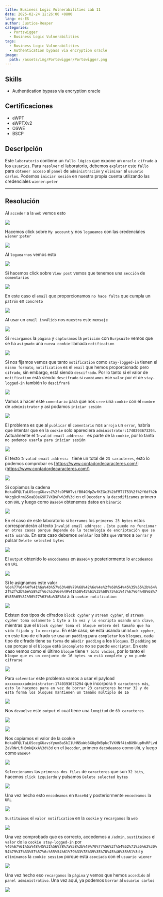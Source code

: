 ```yaml
---
title: Business Logic Vulnerabilities Lab 11
date: 2025-02-24 12:26:00 +0800
lang: es-ES
author: Justice-Reaper
categories:
  - Portswigger
  - Business Logic Vulnerabilities
tags:
  - Business Logic Vulnerabilities
  - Authentication bypass via encryption oracle
image:
  path: /assets/img/Portswigger/Portswigger.png
---
```


## Skills

- Authentication bypass via encryption oracle

## Certificaciones

- eWPT
- eWPTXv2
- OSWE
- BSCP
  
## Descripción

Este `laboratorio` contiene un `fallo lógico` que expone un `oracle cifrado` a los `usuarios`. Para `resolver` el laboratorio, debemos `explotar` este `fallo` para `obtener acceso` al `panel` de `administración` y `eliminar` al `usuario carlos`. Podemos `iniciar sesión` en nuestra propia cuenta utilizando las credenciales `wiener:peter`

---

## Resolución

Al `acceder` a la `web` vemos esto

![](/assets/img/Business-Logic-Vulnerabilities-Lab-11/image_1.png)

Hacemos click sobre `My account` y nos `logueamos` con las credenciales `wiener:peter`

![](/assets/img/Business-Logic-Vulnerabilities-Lab-11/image_2.png)

Al `loguearnos` vemos esto

![](/assets/img/Business-Logic-Vulnerabilities-Lab-11/image_3.png)

Si hacemos click sobre `View post` vemos que tenemos una `sección` de `comentarios`

![](/assets/img/Business-Logic-Vulnerabilities-Lab-11/image_4.png)

En este caso el `email` que proporcionamos `no hace falta` que cumpla un `patrón` en `concreto`

![](/assets/img/Business-Logic-Vulnerabilities-Lab-11/image_5.png)

Al usar un `email inválido` nos `muestra` este `mensaje`

![](/assets/img/Business-Logic-Vulnerabilities-Lab-11/image_6.png)

Si `recargamos` la `página` y `capturamos` la `petición` con `Burpsuite` vemos que se ha `asignado` una `nueva cookie` llamada `notification`

![](/assets/img/Business-Logic-Vulnerabilities-Lab-11/image_7.png)

Si nos fijamos vemos que tanto `notification` como `stay-logged-in` tienen el `mismo formato`, `notification` es el `email` que hemos proporcionado pero `cifrado`, sin embargo, está siendo `descifrado`. Por lo tanto si el valor de `notification` está siendo `descifrado` si `cambiamos` ese `valor` por el de `stay-logged-in` también lo `descifrará`

![](/assets/img/Business-Logic-Vulnerabilities-Lab-11/image_8.png)

Vamos a hacer este `comentario` para que nos `cree` una `cookie` con el `nombre` de `administrator` y así podamos `iniciar sesión`

![](/assets/img/Business-Logic-Vulnerabilities-Lab-11/image_9.png)

El problema es que al `publicar` el `comentario` nos `arroja` un `error`, habría que intentar que en la `cookie` solo apareciera `administrator:1740393673294`. Actualmente el `Invalid email address: ` es parte de la `cookie`, por lo tanto `no podemos usarla para iniciar sesión`

![](/assets/img/Business-Logic-Vulnerabilities-Lab-11/image_10.png)

El texto `Invalid email address: ` tiene un total de `23 caracteres`, esto lo podemos comprobar es [https://www.contadordecaracteres.com/](https://www.contadordecaracteres.com/)

![](/assets/img/Business-Logic-Vulnerabilities-Lab-11/image_11.png)

Si copiamos la cadena `HokaDFQLTaLOScegXUavsZ%2fsDPNHTvifB04CMpZwfKEGc3%2bFMTlT53%2f%2f6df%2bVKcgBcRrmG5oaB0eG9R7VXByPw%3d%3d` en el `Decoder` y la `decodificamos` primero con `URL` y luego como `Base64` obtenemos datos en `binario`

![](/assets/img/Business-Logic-Vulnerabilities-Lab-11/image_12.png)

En el caso de este laboratorio si `borramos` los `primeros 23 bytes` estos corresponderán al texto `Invalid email address: `. `Esto puede no funcionar en otros casos porque depende de la tecnología de encriptación que se está usando`. En este caso debemos `señalar` los bits `que` vamos a `borrar` y pulsar `Delete selected bytes`

![](/assets/img/Business-Logic-Vulnerabilities-Lab-11/image_13.png)

El `output` obtenido lo `encodeamos` en `Base64` y posteriormente lo `encodeamos` en `URL`

![](/assets/img/Business-Logic-Vulnerabilities-Lab-11/image_14.png)

Si le asignamos este valor `%6e%77%64%4f%41%6a%4b%57%63%48%79%68%42%6e%4e%2f%68%54%45%35%55%2b%64%2f%2f%2b%6e%58%2f%6c%53%6e%49%41%58%45%61%35%68%75%61%47%67%64%48%68%76%55%65%31%56%77%63%6a%38%3d` a la `cookie notification`

![](/assets/img/Business-Logic-Vulnerabilities-Lab-11/image_15.png)

Existen dos tipos de cifrados `block cypher` y `stream cypher`, el `stream cypher toma solamente 1 byte a la vez y lo encripta usando una clave`, mientras que el `block cypher toma el bloque entero del tamaño que ha sido fijado y lo encripta`. En este caso, se está usando un `block cypher`, en este tipo de cifrado se usa un `padding` para `completar` los `bloques`, cada tipo de cifrado tiene su `forma` de `añadir padding` a los `bloques`. El `padding` se usa porque si el `bloque` está `incompleto` no se puede `encriptar`. En este caso vemos como el último `bloque` tiene `7 bits vacíos`, por lo tanto el `bloque que es un conjunto de 16 bytes no está completo y no puede cifrarse`

![](/assets/img/Business-Logic-Vulnerabilities-Lab-11/image_16.png)

Para `solventar` este problema vamos a usar el payload `xxxxxxxxxadministrator:1740393673294` que incorpora `9 caracteres más`, `esto lo hacemos para en vez de borrar 23 caracteres borrar 32 y de esta forma los bloques mantienen un tamaño múltiplo de 16`

![](/assets/img/Business-Logic-Vulnerabilities-Lab-11/image_17.png)

Nos `devuelve` este `output` el cual tiene una `longitud` de `60 caracteres`

![](/assets/img/Business-Logic-Vulnerabilities-Lab-11/image_18.png)

![](/assets/img/Business-Logic-Vulnerabilities-Lab-11/image_19.png)

Nos copiamos el valor de la cookie `HokaDFQLTaLOScegXUavsYyumBaSkI1UHN5xWo6X8g8WBpkcTVXHNf4inBX9NupRvRPLvdZaVRNrLfH3mkQXxA%3d%3d` en el `Decoder`, primero `decodeamos` como `URL` y luego como `Base64`

![](/assets/img/Business-Logic-Vulnerabilities-Lab-11/image_20.png)

`Seleccionamos` las `primeras dos filas` de `caracteres` que son `32 bits`, hacemos `click izquierdo` y pulsamos `Delete selected bytes`

![](/assets/img/Business-Logic-Vulnerabilities-Lab-11/image_21.png)

Una vez hecho esto `encodeamos` en `Base64` y posteriormente `encodeamos` la `URL`

![](/assets/img/Business-Logic-Vulnerabilities-Lab-11/image_22.png)

`Sustituimos` el `valor notification` en la `cookie` y `recargamos` la `web`

![](/assets/img/Business-Logic-Vulnerabilities-Lab-11/image_23.png)

Una vez comprobado que es correcto, accedemos a `/admin`, `sustituimos` el `valor` de la `cookie stay-logged-in` por `%46%67%61%5a%48%45%31%56%78%7a%58%2b%49%70%77%56%2f%54%62%71%55%62%30%54%79%37%33%57%57%6c%55%54%61%79%33%78%39%35%70%45%46%38%51%3d` y `eliminamos` la `cookie session` porque está `asociada` con el `usuario wiener`

![](/assets/img/Business-Logic-Vulnerabilities-Lab-11/image_24.png)

Una vez hecho eso `recargamos` la `página` y vemos que hemos `accedido` al `panel administrativo`. Una vez aquí, ya podemos `borrar` al `usuario carlos`

![](/assets/img/Business-Logic-Vulnerabilities-Lab-11/image_25.png)

